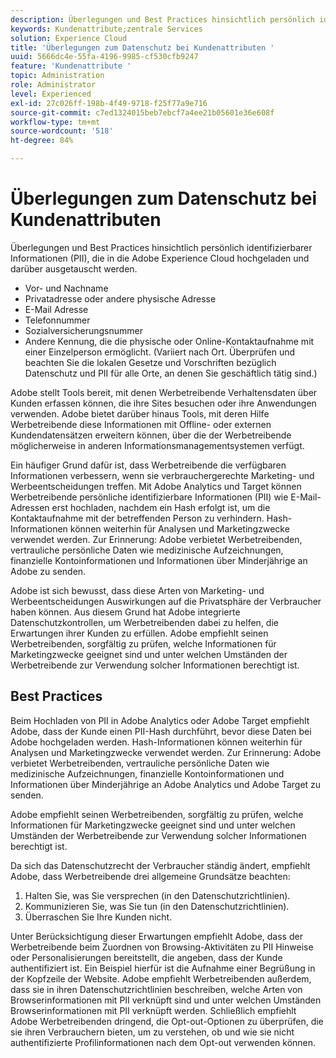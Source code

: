 ```yaml
---
description: Überlegungen und Best Practices hinsichtlich persönlich identifizierbarer Informationen (PII), die in Experience Cloud hochgeladen und verwendet werden.
keywords: Kundenattribute;zentrale Services
solution: Experience Cloud
title: 'Überlegungen zum Datenschutz bei Kundenattributen '
uuid: 5666dc4e-55fa-4196-9985-cf530cfb9247
feature: 'Kundenattribute '
topic: Administration
role: Administrator
level: Experienced
exl-id: 27c026ff-198b-4f49-9718-f25f77a9e716
source-git-commit: c7ed1324015beb7ebcf7a4ee21b05601e36e608f
workflow-type: tm+mt
source-wordcount: '518'
ht-degree: 84%

---
```


# Überlegungen zum Datenschutz bei Kundenattributen

Überlegungen und Best Practices hinsichtlich persönlich identifizierbarer Informationen (PII), die in die Adobe Experience Cloud hochgeladen und darüber ausgetauscht werden.

* Vor- und Nachname
* Privatadresse oder andere physische Adresse
* E-Mail Adresse
* Telefonnummer
* Sozialversicherungsnummer
* Andere Kennung, die die physische oder Online-Kontaktaufnahme mit einer Einzelperson ermöglicht. (Variiert nach Ort. Überprüfen und beachten Sie die lokalen Gesetze und Vorschriften bezüglich Datenschutz und PII für alle Orte, an denen Sie geschäftlich tätig sind.)

Adobe stellt Tools bereit, mit denen Werbetreibende Verhaltensdaten über Kunden erfassen können, die ihre Sites besuchen oder ihre Anwendungen verwenden. Adobe bietet darüber hinaus Tools, mit deren Hilfe Werbetreibende diese Informationen mit Offline- oder externen Kundendatensätzen erweitern können, über die der Werbetreibende möglicherweise in anderen Informationsmanagementsystemen verfügt.

Ein häufiger Grund dafür ist, dass Werbetreibende die verfügbaren Informationen verbessern, wenn sie verbrauchergerechte Marketing- und Werbeentscheidungen treffen. Mit Adobe Analytics und Target können Werbetreibende persönliche identifizierbare Informationen (PII) wie E-Mail-Adressen erst hochladen, nachdem ein Hash erfolgt ist, um die Kontaktaufnahme mit der betreffenden Person zu verhindern. Hash-Informationen können weiterhin für Analysen und Marketingzwecke verwendet werden. Zur Erinnerung: Adobe verbietet Werbetreibenden, vertrauliche persönliche Daten wie medizinische Aufzeichnungen, finanzielle Kontoinformationen und Informationen über Minderjährige an Adobe zu senden.

Adobe ist sich bewusst, dass diese Arten von Marketing- und Werbeentscheidungen Auswirkungen auf die Privatsphäre der Verbraucher haben können. Aus diesem Grund hat Adobe integrierte Datenschutzkontrollen, um Werbetreibenden dabei zu helfen, die Erwartungen ihrer Kunden zu erfüllen. Adobe empfiehlt seinen Werbetreibenden, sorgfältig zu prüfen, welche Informationen für Marketingzwecke geeignet sind und unter welchen Umständen der Werbetreibende zur Verwendung solcher Informationen berechtigt ist.

## Best Practices

Beim Hochladen von PII in Adobe Analytics oder Adobe Target empfiehlt Adobe, dass der Kunde einen PII-Hash durchführt, bevor diese Daten bei Adobe hochgeladen werden. Hash-Informationen können weiterhin für Analysen und Marketingzwecke verwendet werden. Zur Erinnerung: Adobe verbietet Werbetreibenden, vertrauliche persönliche Daten wie medizinische Aufzeichnungen, finanzielle Kontoinformationen und Informationen über Minderjährige an Adobe Analytics und Adobe Target zu senden.

Adobe empfiehlt seinen Werbetreibenden, sorgfältig zu prüfen, welche Informationen für Marketingzwecke geeignet sind und unter welchen Umständen der Werbetreibende zur Verwendung solcher Informationen berechtigt ist.

Da sich das Datenschutzrecht der Verbraucher ständig ändert, empfiehlt Adobe, dass Werbetreibende drei allgemeine Grundsätze beachten:

1. Halten Sie, was Sie versprechen (in den Datenschutzrichtlinien).
1. Kommunizieren Sie, was Sie tun (in den Datenschutzrichtlinien).
1. Überraschen Sie Ihre Kunden nicht.

Unter Berücksichtigung dieser Erwartungen empfiehlt Adobe, dass der Werbetreibende beim Zuordnen von Browsing-Aktivitäten zu PII Hinweise oder Personalisierungen bereitstellt, die angeben, dass der Kunde authentifiziert ist. Ein Beispiel hierfür ist die Aufnahme einer Begrüßung in der Kopfzeile der Website. Adobe empfiehlt Werbetreibenden außerdem, dass sie in ihren Datenschutzrichtlinien beschreiben, welche Arten von Browserinformationen mit PII verknüpft sind und unter welchen Umständen Browserinformationen mit PII verknüpft werden. Schließlich empfiehlt Adobe Werbetreibenden dringend, die Opt-out-Optionen zu überprüfen, die sie ihren Verbrauchern bieten, um zu verstehen, ob und wie sie nicht authentifizierte Profilinformationen nach dem Opt-out verwenden können.
